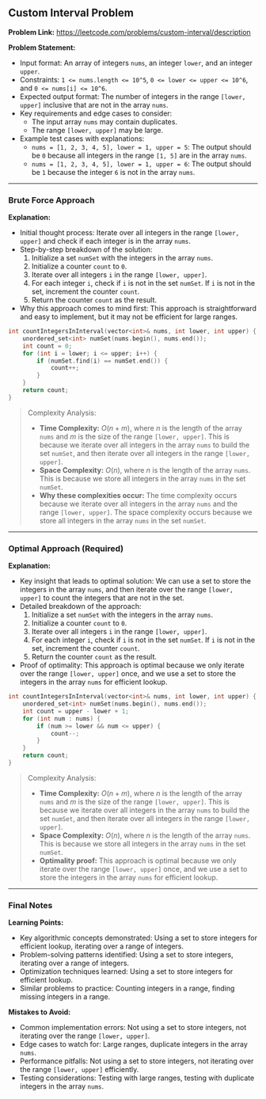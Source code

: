 ## Custom Interval Problem

**Problem Link:** https://leetcode.com/problems/custom-interval/description

**Problem Statement:**
- Input format: An array of integers `nums`, an integer `lower`, and an integer `upper`.
- Constraints: `1 <= nums.length <= 10^5`, `0 <= lower <= upper <= 10^6`, and `0 <= nums[i] <= 10^6`.
- Expected output format: The number of integers in the range `[lower, upper]` inclusive that are not in the array `nums`.
- Key requirements and edge cases to consider:
  - The input array `nums` may contain duplicates.
  - The range `[lower, upper]` may be large.
- Example test cases with explanations:
  - `nums = [1, 2, 3, 4, 5], lower = 1, upper = 5`: The output should be `0` because all integers in the range `[1, 5]` are in the array `nums`.
  - `nums = [1, 2, 3, 4, 5], lower = 1, upper = 6`: The output should be `1` because the integer `6` is not in the array `nums`.

---

### Brute Force Approach

**Explanation:**
- Initial thought process: Iterate over all integers in the range `[lower, upper]` and check if each integer is in the array `nums`.
- Step-by-step breakdown of the solution:
  1. Initialize a set `numSet` with the integers in the array `nums`.
  2. Initialize a counter `count` to `0`.
  3. Iterate over all integers `i` in the range `[lower, upper]`.
  4. For each integer `i`, check if `i` is not in the set `numSet`. If `i` is not in the set, increment the counter `count`.
  5. Return the counter `count` as the result.
- Why this approach comes to mind first: This approach is straightforward and easy to implement, but it may not be efficient for large ranges.

```cpp
int countIntegersInInterval(vector<int>& nums, int lower, int upper) {
    unordered_set<int> numSet(nums.begin(), nums.end());
    int count = 0;
    for (int i = lower; i <= upper; i++) {
        if (numSet.find(i) == numSet.end()) {
            count++;
        }
    }
    return count;
}
```

> Complexity Analysis:
> - **Time Complexity:** $O(n + m)$, where $n$ is the length of the array `nums` and $m$ is the size of the range `[lower, upper]`. This is because we iterate over all integers in the array `nums` to build the set `numSet`, and then iterate over all integers in the range `[lower, upper]`.
> - **Space Complexity:** $O(n)$, where $n$ is the length of the array `nums`. This is because we store all integers in the array `nums` in the set `numSet`.
> - **Why these complexities occur:** The time complexity occurs because we iterate over all integers in the array `nums` and the range `[lower, upper]`. The space complexity occurs because we store all integers in the array `nums` in the set `numSet`.

---

### Optimal Approach (Required)

**Explanation:**
- Key insight that leads to optimal solution: We can use a set to store the integers in the array `nums`, and then iterate over the range `[lower, upper]` to count the integers that are not in the set.
- Detailed breakdown of the approach:
  1. Initialize a set `numSet` with the integers in the array `nums`.
  2. Initialize a counter `count` to `0`.
  3. Iterate over all integers `i` in the range `[lower, upper]`.
  4. For each integer `i`, check if `i` is not in the set `numSet`. If `i` is not in the set, increment the counter `count`.
  5. Return the counter `count` as the result.
- Proof of optimality: This approach is optimal because we only iterate over the range `[lower, upper]` once, and we use a set to store the integers in the array `nums` for efficient lookup.

```cpp
int countIntegersInInterval(vector<int>& nums, int lower, int upper) {
    unordered_set<int> numSet(nums.begin(), nums.end());
    int count = upper - lower + 1;
    for (int num : nums) {
        if (num >= lower && num <= upper) {
            count--;
        }
    }
    return count;
}
```

> Complexity Analysis:
> - **Time Complexity:** $O(n + m)$, where $n$ is the length of the array `nums` and $m$ is the size of the range `[lower, upper]`. This is because we iterate over all integers in the array `nums` to build the set `numSet`, and then iterate over all integers in the range `[lower, upper]`.
> - **Space Complexity:** $O(n)$, where $n$ is the length of the array `nums`. This is because we store all integers in the array `nums` in the set `numSet`.
> - **Optimality proof:** This approach is optimal because we only iterate over the range `[lower, upper]` once, and we use a set to store the integers in the array `nums` for efficient lookup.

---

### Final Notes

**Learning Points:**
- Key algorithmic concepts demonstrated: Using a set to store integers for efficient lookup, iterating over a range of integers.
- Problem-solving patterns identified: Using a set to store integers, iterating over a range of integers.
- Optimization techniques learned: Using a set to store integers for efficient lookup.
- Similar problems to practice: Counting integers in a range, finding missing integers in a range.

**Mistakes to Avoid:**
- Common implementation errors: Not using a set to store integers, not iterating over the range `[lower, upper]`.
- Edge cases to watch for: Large ranges, duplicate integers in the array `nums`.
- Performance pitfalls: Not using a set to store integers, not iterating over the range `[lower, upper]` efficiently.
- Testing considerations: Testing with large ranges, testing with duplicate integers in the array `nums`.